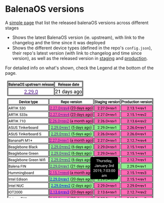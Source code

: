 # BalenaOS versions

A [simple page](https://balena-io-playground.github.io/balenaosversions/) that
list the released balenaOS versions across different stages

* Shows the latest BalenaOS version (ie. upstream), with link to the changelog
  and the time since it was deployed
* Shows the different device types (defined in the repo's `config.json`), their
  repo's latest version (with link to changelog and time since version), as well
  as the released version in [staging](https://dashboard.balena-staging.com) and
  [production](https://dashboard.balena-cloud.com).

For detailed info on what's shown, check the Legend at the bottom of the page.

![screenshot](screenshot.png)
